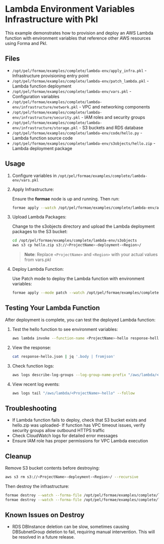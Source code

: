 # Lambda Environment Variables Infrastructure with Pkl

This example demonstrates how to provision and deploy an AWS Lambda function with environment variables that reference other AWS resources using Forma and Pkl.

## Files

- `/opt/pel/formae/examples/complete/lambda-env/apply_infra.pkl` - Infrastructure provisioning entry point
- `/opt/pel/formae/examples/complete/lambda-env/patch_lambda.pkl` - Lambda function deployment
- `/opt/pel/formae/examples/complete/lambda-env/vars.pkl` - Configuration variables
- `/opt/pel/formae/examples/complete/lambda-env/infrastructure/network.pkl` - VPC and networking components
- `/opt/pel/formae/examples/complete/lambda-env/infrastructure/security.pkl` - IAM roles and security groups
- `/opt/pel/formae/examples/complete/lambda-env/infrastructure/storage.pkl` - S3 buckets and RDS database
- `/opt/pel/formae/examples/complete/lambda-env/code/hello.py` - Lambda function source code
- `/opt/pel/formae/examples/complete/lambda-env/s3objects/hello.zip` - Lambda deployment package

## Usage

1. Configure variables in `/opt/pel/formae/examples/complete/lambda-env/vars.pkl`

2. Apply Infrastructure:

    Ensure the **formae** node is up and running. Then run:

    ```bash
    formae apply --watch /opt/pel/formae/examples/complete/lambda-env/apply_infra.pkl
    ```

3. Upload Lambda Packages:

    Change to the s3objects directory and upload the Lambda deployment packages to the S3 bucket:

    ```bash
    cd /opt/pel/formae/examples/complete/lambda-env/s3objects
    aws s3 cp hello.zip s3://<ProjectName>-deployment-<Region>/
    ```

    > **Note**: Replace `<ProjectName>` and `<Region>` with your actual values from vars.pkl

4. Deploy Lambda Function:

    Use Patch mode to deploy the Lambda function with environment variables:

    ```bash
    formae apply --mode patch --watch /opt/pel/formae/examples/complete/lambda-env/patch_lambda.pkl
    ```

## Testing Your Lambda Function

After deployment is complete, you can test the deployed Lambda function:

1. Test the hello function to see environment variables:

    ```bash
    aws lambda invoke --function-name <ProjectName>-hello response-hello.json
    ```

2. View the response:

    ```bash
    cat response-hello.json | jq '.body | fromjson'
    ```

3. Check function logs:

    ```bash
    aws logs describe-log-groups --log-group-name-prefix "/aws/lambda/<ProjectName>-hello"
    ```

4. View recent log events:

    ```bash
    aws logs tail "/aws/lambda/<ProjectName>-hello" --follow
    ```

## Troubleshooting

- If Lambda function fails to deploy, check that S3 bucket exists and hello.zip was uploaded- If function has VPC timeout issues, verify security groups allow outbound HTTPS traffic
- Check CloudWatch logs for detailed error messages
- Ensure IAM role has proper permissions for VPC Lambda execution

## Cleanup

Remove S3 bucket contents before destroying:

```bash
aws s3 rm s3://<ProjectName>-deployment-<Region>/ --recursive
```

Then destroy the infrastructure:

```bash
formae destroy --watch --forma-file /opt/pel/formae/examples/complete/lambda-env/patch_lambda.pkl
formae destroy --watch --forma-file /opt/pel/formae/examples/complete/lambda-env/apply_infra.pkl
```

## Known Issues on Destroy

- RDS DBInstance deletion can be slow, sometimes causing DBSubnetGroup deletion to fail, requiring manual intervention. This will be resolved in a future release.
